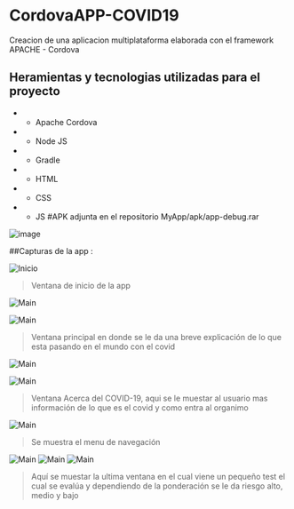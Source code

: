 # CordovaAPP-COVID19 
Creacion de una aplicacion multiplataforma elaborada con el framework APACHE - Cordova 
## Heramientas y tecnologias utilizadas para el proyecto
- - Apache Cordova
- - Node JS
- - Gradle
- - HTML
- - CSS 
- - JS
#APK adjunta en el repositorio MyApp/apk/app-debug.rar

![image](http://luisperis.com/wp-content/uploads/2016/12/apache-cordova.jpg)

##Capturas de la app : 

![Inicio](/Capturas/inicio0.PNG)
> Ventana de inicio de la app

![Main](/Capturas/vistaMain0.PNG)

![Main](/Capturas/vistaMain1.PNG)
> Ventana principal en donde se le da una breve explicación de lo que esta pasando en el mundo con el covid

![Main](/Capturas/vistaAcerca0.PNG)

![Main](/Capturas/vistaAcerca1.PNG)
> Ventana Acerca del COVID-19, aqui se le muestar al usuario mas información de lo que es el covid y como entra al organimo

![Main](/Capturas/vistaAcercaMenu.PNG)
> Se muestra el menu de navegación

![Main](/Capturas/vistaTest0.PNG)
![Main](/Capturas/vistaTest1.PNG)
![Main](/Capturas/vistaTestR.PNG)
> Aquí se muestar la ultima ventana en el cual viene un pequeño test el cual se evalúa y dependiendo de la ponderación se le da riesgo alto, medio y bajo




